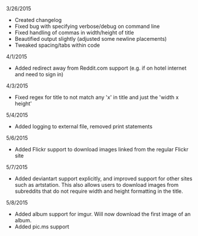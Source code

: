 3/26/2015
* Created changelog
* Fixed bug with specifying verbose/debug on command line
* Fixed handling of commas in width/height of title
* Beautified output slightly (adjusted some newline placements)
* Tweaked spacing/tabs within code

4/1/2015
* Added redirect away from Reddit.com support (e.g. if on hotel internet and need to sign in)

4/3/2015
* Fixed regex for title to not match any 'x' in title and just the 'width x height'

5/4/2015
* Added logging to external file, removed print statements

5/6/2015
* Added Flickr support to download images linked from the regular Flickr site

5/7/2015
* Added deviantart support explicitly, and improved support for other sites such as artstation. This also allows users to download images from subreddits that do not require width and height formatting in the title.

5/8/2015
* Added album support for imgur. Will now download the first image of an album.
* Added pic.ms support
